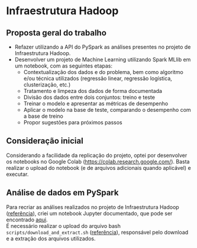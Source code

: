 # Infraestrutura Hadoop

## Proposta geral do trabalho
- Refazer utilizando a API do PySpark as análises presentes no projeto de Infraestrutura Hadoop.
- Desenvolver um projeto de Machine Learning utilizando Spark MLlib em um notebook, com as seguintes etapas:
    - Contextualização dos dados e do problema, bem como algoritmo e/ou técnica utilizados (regressão linear, regressão logística, clusterização, etc.) 
    - Tratamento e limpeza dos dados de forma documentada
    - Divisão dos dados entre dois conjuntos: treino e teste
    - Treinar o modelo e apresentar as métricas de desempenho
    - Aplicar o modelo na base de teste, comparando o desempenho com a base de treino
    - Propor sugestões para próximos passos

## Consideração inicial
Considerando a facilidade da replicação do projeto, optei por desenvolver os notebooks no Google Colab (https://colab.research.google.com/). Basta realizar o upload do notebook (e de arquivos adicionais quando aplicável) e executar. 

## Análise de dados em PySpark
Para recriar as análises realizados no projeto de Infraestrutura Hadoop ([referência](../infraestrutura_hadoop/README.md)), criei um notebook Jupyter documentado, que pode ser encontrado [aqui](./notebooks/01_analise_dados_spark.ipynb).<br>
É necessário realizar o upload do arquivo bash `scripts/download_and_extract.sh` ([referência](./scripts/download_and_extract.sh)), responsável pelo download e a extração dos arquivos utilizados.

